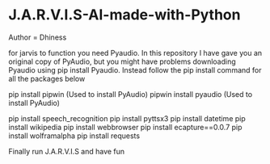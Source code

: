# J.A.R.V.I.S-AI-made-with-Python
Author = Dhiness

for jarvis to function you need Pyaudio. In this repository I have gave you an original copy of PyAudio, but you might have problems downloading Pyaudio using pip install Pyaudio. Instead follow the pip install command for all the packages below

pip install pipwin (Used to install PyAudio)
pipwin install pyaudio (Used to install PyAudio)

pip install speech_recognition 
pip install pyttsx3
pip install datetime
pip install wikipedia
pip install webbrowser
pip install ecapture==0.0.7
pip install wolframalpha
pip install requests

Finally run J.A.R.V.I.S and have fun

